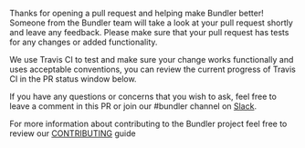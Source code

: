 Thanks for opening a pull request and helping make Bundler better! Someone from the Bundler team will take a look at your pull request shortly and leave any feedback. Please make sure that your pull request has tests for any changes or added functionality.

We use Travis CI to test and make sure your change works functionally and uses acceptable conventions, you can review the current progress of Travis CI in the PR status window below.

If you have any questions or concerns that you wish to ask, feel free to leave a comment in this PR or join our #bundler channel on [Slack](http://slack.bundler.io/).

For more information about contributing to the Bundler project feel free to review our [CONTRIBUTING](https://github.com/bundler/bundler/blob/master/CONTRIBUTING.md) guide
